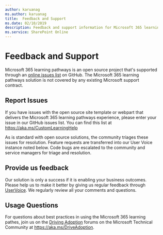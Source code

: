 ```yaml
---
author: karuanag
ms.author: karuanag
title:  Feedback and Support
ms.date: 02/10/2019
description: Feedback and support information for Microsoft 365 learning pathways
ms.service: SharePoint Online
---
```


# Feedback and Support

Microsoft 365 learning pathways is an open source project that's supported through an [online issues list](https://aka.ms/CustomLearningHelp) on GitHub. The Microsoft 365 learning pathways solution is not covered by any existing Microsoft support contract.  

## Report Issues

If you have issues with the open source site template or webpart that delivers the Microsoft 365 learning pathways experience, please enter your issue in our GitHub issues list.  You can find this list at https://aka.ms/CustomLearningHelp  

As is standard with open source solutions, the community triages these issues for resolution. Feature requests are transferred into our User Voice instance noted below. Code bugs are escalated to the community and service managers for triage and resolution.  

## Provide us feedback

Our solution is only a success if it is enabling your business outcomes.  Please help us to make it better by giving us regular feedback through  [UserVoice](https://go.microsoft.com/fwlink/?linkid=2109552).  We regularly review all your comments and questions. 

## Usage Questions

For questions about best practices in using the Microsoft 365 learning pathes, join us on the [Driving Adoption](https://aka.ms/DriveAdoption) forums on the Microsoft Technical Community at https://aka.ms/DriveAdoption. 

